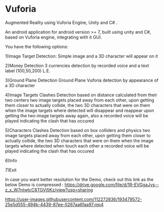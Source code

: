# Vuforia
Augmented Reality using Vuforia Engine, Unity and C# .

An android application for android version >= 7, built using unity and C#, based on Vuforia engine, integrating with it GUI.

You have the following options:

1)Image Target Detection:
Simple image and a 3D character will appear on it

2)Money Detection
3 currencies detection by recorded voice and a text label (100,50,200) L.E.

3)Ground Plane Detection
Ground Plane Vuforia detection by appearance of a 3D character

4)Image Targets Clashes Detection based on distance calculated from their two centers
two image targets placed away from each other, upon getting them closer to actually collide, the two 3D characters that were on them when the image targets where detected will disappear and reappear upon getting the two image targets away again, also a recorded voice will be played indicating the clash that has occured

5)Characters Clashes Detection based on box colliders and physics
two image targets placed away from each other, upon getting them closer to actually collide, the two 3D characters that were on them when the image targets where detected when touch each other a recorded voice will be played indicating the clash that has occured

6)Info

7)Exit

In case you want better resolution for the Demo, check out this link as the below Demo is compressed :
https://drive.google.com/file/d/1R-EVGgaJys--z_x_W7ntwtcC8TGVj5Kz/view?usp=sharing


https://user-images.githubusercontent.com/112272836/193479572-25e5d555-494b-4439-87ee-0267aa6faa97.mp4

